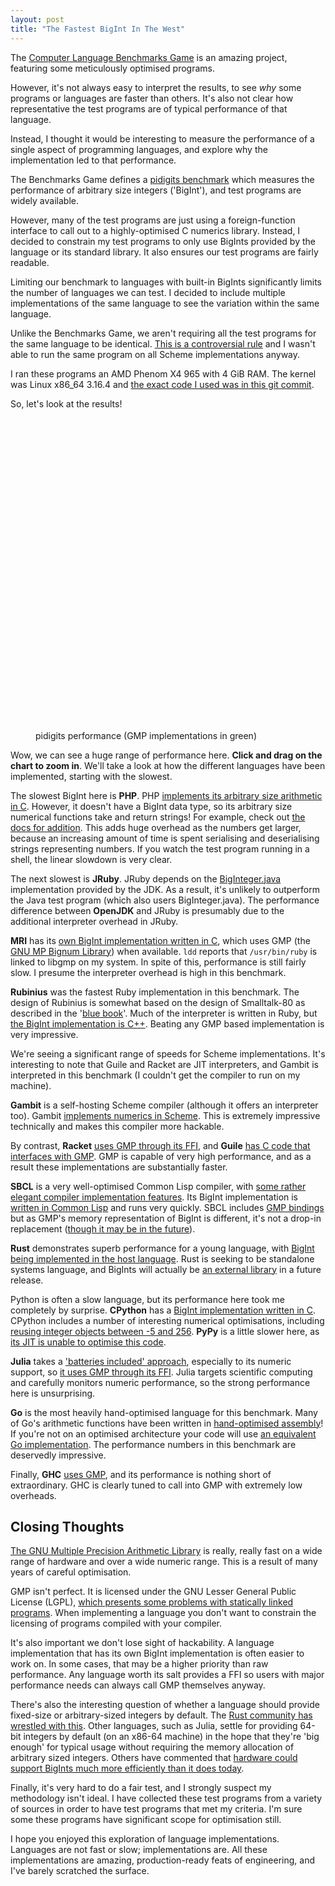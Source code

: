 ```yaml
--- 
layout: post
title: "The Fastest BigInt In The West"
---
```


The
[Computer Language Benchmarks Game](http://benchmarksgame.alioth.debian.org/)
is an amazing project, featuring some meticulously optimised
programs.

However, it's not always easy to interpret the results, to see *why*
some programs or languages are faster than others. It's also not clear how
representative the test programs are of typical performance of that
language.

Instead, I thought it would be interesting to measure the performance
of a single aspect of programming languages, and explore why the
implementation led to that performance.

The Benchmarks Game defines a
[pidigits benchmark](http://benchmarksgame.alioth.debian.org/u64q/performance.php?test=pidigits#about)
which measures the performance of arbitrary size integers ('BigInt'),
and test programs are widely available.

However, many of the test programs are just using a foreign-function
interface to call out to a highly-optimised C numerics
library. Instead, I decided to constrain my test programs to only use
BigInts provided by the language or its standard library. It also
ensures our test programs are fairly readable.

Limiting our benchmark to languages with built-in BigInts
significantly limits the number of languages we can test. I decided to
include multiple implementations of the same language to see the
variation within the same language.

Unlike the Benchmarks Game, we aren't requiring all the test programs
for the same language to be
identical. [This is a controversial rule](https://alexgaynor.net/2011/apr/03/my-experience-computer-language-shootout/)
and I wasn't able to run the same program on all Scheme
implementations anyway.

I ran these programs an AMD Phenom X4 965 with 4 GiB RAM. The kernel
was Linux x86_64 3.16.4 and
[the exact code I used was in this git commit](https://github.com/Wilfred/the_end_times/tree/b3f0d1861c8eed35d2743e2497700e5a4400d750).

So, let's look at the results!

<figure>
<div id="container" style="min-width: 310px; max-width: 800px; height:500px; margin: 0 auto"></div>
    <figcaption>pidigits performance (GMP implementations in green)</figcaption>
</figure>

Wow, we can see a huge range of performance here. **Click and drag on
the chart to zoom in**. We'll take a look at how the different
languages have been implemented, starting with the slowest.

The slowest BigInt here is **PHP**. PHP
[implements its arbitrary size arithmetic in C](https://github.com/php/php-src/blob/d0cb715373c3fbe9dc095378ec5ed8c71f799f67/ext/bcmath/bcmath.c).
However, it doesn't have a BigInt data type, so its arbitrary size
numerical functions take and return strings!  For example, check out
[the docs for addition](http://php.net/manual/en/function.bcadd.php). This
adds huge overhead as the numbers get larger, because an increasing
amount of time is spent serialising and deserialising strings
representing numbers. If you watch the test program running in a shell, the
linear slowdown is very clear.

The next slowest is **JRuby**. JRuby depends on the
[BigInteger.java](http://hg.openjdk.java.net/jdk7/jdk7/jdk/file/9b8c96f96a0f/src/share/classes/java/math/BigInteger.java)
implementation provided by the JDK. As a result, it's unlikely to
outperform the Java test program (which also users
BigInteger.java). The performance difference between **OpenJDK** and
JRuby is presumably due to the additional interpreter overhead in JRuby.

**MRI** has its
[own BigInt implementation written in C](https://github.com/ruby/ruby/blob/v2_1_3/bignum.c),
which uses GMP (the [GNU MP Bignum Library](https://gmplib.org/)) when available. `ldd` reports that `/usr/bin/ruby` is
linked to libgmp on my system. In spite of this, performance is still
fairly slow. I presume the interpreter overhead is high in this benchmark.

**Rubinius** was the fastest Ruby implementation in this benchmark. The
design of Rubinius is somewhat based on the design of Smalltalk-80 as
described in the
'[blue book](http://stephane.ducasse.free.fr/FreeBooks/BlueBook/Bluebook.pdf)'. Much
of the interpreter is written in Ruby, but
[the BigInt implementation is C++](https://github.com/rubinius/rubinius/blob/v2.2.10/vm/builtin/bignum.cpp). Beating
any GMP based implementation is very impressive.

We're seeing a significant range of speeds for Scheme
implementations. It's interesting to note that Guile and Racket are
JIT interpreters, and Gambit is interpreted in this benchmark (I
couldn't get the compiler to run on my machine).

**Gambit** is a self-hosting Scheme compiler (although it offers an
interpreter too). Gambit
[implements numerics in Scheme](https://github.com/feeley/gambit/blob/v4.7.0/lib/_num.scm). This
is extremely impressive technically and makes this compiler more
hackable.

By contrast, **Racket**
[uses GMP through its FFI](https://github.com/plt/libs/blob/2f116c1b64af3f980a403cb4b57051457b2a9c39/math-x86_64-linux-natipkg/math/info.rkt),
and **Guile**
[has C code that interfaces with GMP](http://git.savannah.gnu.org/gitweb/?p=guile.git;a=blob;f=libguile/numbers.c;hb=475772ea57c97d0fa0f9ed9303db137d9798ddd3).
GMP is capable of very high performance, and as a result these
implementations are substantially faster.

**SBCL** is a very well-optimised Common Lisp compiler, with
[some rather elegant compiler implementation features](http://www.pvk.ca/Blog/2014/08/16/how-to-define-new-intrinsics-in-sbcl/).
Its BigInt implementation is
[written in Common Lisp](https://github.com/sbcl/sbcl/blob/sbcl-1.2.2/src/code/bignum.lisp)
and runs very quickly. SBCL includes
[GMP bindings](https://github.com/sbcl/sbcl/blob/sbcl-1.2.2/contrib/sb-gmp/gmp.lisp)
but as GMP's memory representation of BigInt is different, it's not a
drop-in replacement ([though it may be in the future](http://www.sbcl.org/gsoc2013/ideas/#sec-1.2)).

**Rust** demonstrates superb performance for a young language, with
[BigInt being implemented in the host language](https://github.com/rust-lang/rust/blob/0.12.0/src/libnum/bigint.rs). Rust
is seeking to be standalone systems language, and BigInts will
actually be [an external library](https://github.com/rust-lang/num) in a future
release.

Python is often a slow language, but its performance here took me
completely by surprise. **CPython** has a
[BigInt implementation written in C](https://github.com/python/cpython/blob/65d4639677d60ec503bb2ccd2a196e5347065f27/Objects/longobject.c). CPython
includes a number of interesting numerical optimisations, including
[reusing integer objects between -5 and 256](http://www.laurentluce.com/posts/python-integer-objects-implementation/). **PyPy**
is a little slower here, as
[its JIT is unable to optimise this code](https://mail.python.org/pipermail/pypy-dev/2014-August/012713.html).

**Julia** takes a
['batteries included' approach](https://github.com/JuliaLang/julia/#required-build-tools-and-external-libraries),
especially to its numeric support, so
[it uses GMP through its FFI](https://github.com/JuliaLang/julia/blob/v0.3.1/base/gmp.jl). Julia
targets scientific computing and carefully monitors numeric
performance, so the strong performance here is unsurprising.

**Go** is the most heavily hand-optimised language for this
benchmark. Many of Go's arithmetic functions have been written in
[hand-optimised assembly](https://golang.org/src/pkg/math/big/arith_amd64.s)!
If you're not on an optimised architecture your code will use
[an equivalent Go implementation](https://golang.org/src/pkg/math/big/arith.go). The
performance numbers in this benchmark are deservedly impressive.

Finally, **GHC**
[uses GMP](https://github.com/ghc/packages-integer-gmp/blob/ghc-7.8.2-release/GHC/Integer/GMP/Prim.hs),
and its performance is nothing short of extraordinary. GHC is clearly
tuned to call into GMP with extremely low overheads.

## Closing Thoughts

[The GNU Multiple Precision Arithmetic Library](https://gmplib.org/)
is really, really fast on a wide range of hardware and over a wide
numeric range. This is a result of many years of careful
optimisation.

GMP isn't perfect. It is licensed under the ​GNU Lesser General Public
License (LGPL),
[which presents some problems with statically linked programs](https://ghc.haskell.org/trac/ghc/wiki/ReplacingGMPNotes#ReasonsforReplacingGMPastheBignumlibrary). When
implementing a language you don't want to constrain the licensing of
programs compiled with your compiler.

It's also important we don't lose sight of hackability. A language
implementation that has its own BigInt implementation is often easier
to work on. In some cases, that may be a higher priority than raw
performance. Any language worth its salt provides a FFI so users with
major performance needs can always call GMP themselves anyway.

There's also the interesting question of whether a language should
provide fixed-size or arbitrary-sized integers by default. The
[Rust community has wrestled with this](https://mail.mozilla.org/pipermail/rust-dev/2014-June/010363.html). Other
languages, such as Julia, settle for providing 64-bit integers by
default (on an x86-64 machine) in the hope that they're 'big enough'
for typical usage without requiring the memory allocation of arbitrary
sized
integers. Others have commented that [hardware could support BigInts much more efficiently than it does today](http://blog.regehr.org/archives/1154).

Finally, it's very hard to do a fair test, and I strongly suspect my
methodology isn't ideal. I have collected these test programs from a
variety of sources in order to have test programs that met my
criteria. I'm sure some these programs have significant scope for
optimisation still.

I hope you enjoyed this exploration of language
implementations. Languages are not fast or slow; implementations
are. All these implementations are amazing, production-ready feats of
engineering, and I've barely scratched the surface.

<script src="/bower_components/jquery/dist/jquery.min.js"></script>
<script src="/bower_components/highcharts/highcharts.js"></script>
<script src="/bower_components/highcharts/modules/exporting.js"></script>

<script>
$('#container').highcharts({
    chart: {
        type: 'bar',
        zoomType: 'y',
    },
    title: {
        text: ''
    },
    xAxis: {

        categories: [
            "SBCL 1.2.2",
            "Go 1.3.3",
            "GHC 7.8.3",
            "OpenJDK 1.7.0_71",
            "Julia 0.3.1",
            "PHP 5.6.2",
            "CPython 3.4.2",
            "PyPy 2.3.1",
            "JRuby 1.7.16",
            "MRI 2.1.3p242",
            "Rubinius 2.2.10",
            "Rust 0.12.0-dev",
            "Gambit 4.7.3",
            "Guile 2.0.11",
            "Racket 6.1"
        ],
        
        title: {
            text: null
        },
        labels: {
            style: {
                fontSize: "16px"
            }
        }
    },
    yAxis: {
        min: 0,
        title: {
            text: 'Time in seconds',
            align: 'high'
        },
        labels: {
            overflow: 'justify',
            style: {
                fontSize: "16px"
            }
        }
    },
    tooltip: {
        enabled: false
    },
    legend: {
        enabled: false,
    },
    exporting: {
        enabled: false,
    },
    plotOptions: {
        bar: {
            dataLabels: {
                enabled: true,
                style: {
                    fontSize: '16px',
                }
            }
        }
    },
    credits: {
        enabled: false
    },
    series: [{
        name: 'pidigits',
        data: [
            12.049, 2.899,
            {y: 1.583, color: "#55CC55"},
            19.618,
            {y: 7.395, color: "#55CC55"},
            438.72, 4.568, 8.881, 29.197,
            {y: 27.721, color: "#55CC55"},
            19.010, 11.793, 14.631,
            {y: 9.431, color: "#55CC55"},
            {y: 17.369, color: "#55CC55"}
        ]
    }]
});
</script>

